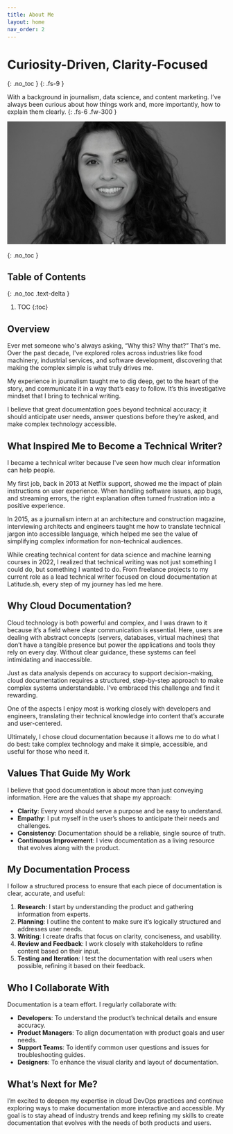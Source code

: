```yaml
---
title: About Me
layout: home
nav_order: 2
---
```


# Curiosity-Driven, Clarity-Focused
{: .no_toc }
{: .fs-9 }

With a background in journalism, data science, and content marketing. I’ve always been curious about how things work and, more importantly, how to explain them clearly. 
{: .fs-6 .fw-300 }

![](/assets/images/bio-photo-2.jpg)

{: .no_toc }

## Table of Contents
{: .no_toc .text-delta }

1. TOC
{:toc}

## Overview

Ever met someone who's always asking, “Why this? Why that?” That's me. Over the past decade, I've explored roles across industries like food machinery, industrial services, and software development, discovering that making the complex simple is what truly drives me.

My experience in journalism taught me to dig deep, get to the heart of the story, and communicate it in a way that’s easy to follow. It’s this investigative mindset that I bring to technical writing. 

I believe that great documentation goes beyond technical accuracy; it should anticipate user needs, answer questions before they’re asked, and make complex technology accessible.


## What Inspired Me to Become a Technical Writer?

I became a technical writer because I've seen how much clear information can help people.

My first job, back in 2013 at Netflix support, showed me the impact of plain instructions on user experience. When handling software issues, app bugs, and streaming errors, the right explanation often turned frustration into a positive experience.

In 2015, as a journalism intern at an architecture and construction magazine, interviewing architects and engineers taught me how to translate technical jargon into accessible language, which helped me see the value of simplifying complex information for non-technical audiences.

While creating technical content for data science and machine learning courses in 2022, I realized that technical writing was not just something I could do, but something I wanted to do. From freelance projects to my current role as a lead technical writer focused on cloud documentation at Latitude.sh, every step of my journey has led me here.

## Why Cloud Documentation?

Cloud technology is both powerful and complex, and I was drawn to it because it’s a field where clear communication is essential. Here, users are dealing with abstract concepts (servers, databases, virtual machines) that don’t have a tangible presence but power the applications and tools they rely on every day. Without clear guidance, these systems can feel intimidating and inaccessible.

Just as data analysis depends on accuracy to support decision-making, cloud documentation requires a structured, step-by-step approach to make complex systems understandable. I’ve embraced this challenge and find it rewarding.

One of the aspects I enjoy most is working closely with developers and engineers, translating their technical knowledge into content that’s accurate and user-centered. 

Ultimately, I chose cloud documentation because it allows me to do what I do best: take complex technology and make it simple, accessible, and useful for those who need it.


## Values That Guide My Work

I believe that good documentation is about more than just conveying information. Here are the values that shape my approach:

- **Clarity**: Every word should serve a purpose and be easy to understand.
- **Empathy**: I put myself in the user’s shoes to anticipate their needs and challenges.
- **Consistency**: Documentation should be a reliable, single source of truth.
- **Continuous Improvement**: I view documentation as a living resource that evolves along with the product.

## My Documentation Process

I follow a structured process to ensure that each piece of documentation is clear, accurate, and useful:

1. **Research**: I start by understanding the product and gathering information from experts.
2. **Planning**: I outline the content to make sure it’s logically structured and addresses user needs.
3. **Writing**: I create drafts that focus on clarity, conciseness, and usability.
4. **Review and Feedback**: I work closely with stakeholders to refine content based on their input.
5. **Testing and Iteration**: I test the documentation with real users when possible, refining it based on their feedback.

## Who I Collaborate With

Documentation is a team effort. I regularly collaborate with:

- **Developers**: To understand the product’s technical details and ensure accuracy.
- **Product Managers**: To align documentation with product goals and user needs.
- **Support Teams**: To identify common user questions and issues for troubleshooting guides.
- **Designers**: To enhance the visual clarity and layout of documentation.

## What’s Next for Me?

I’m excited to deepen my expertise in cloud DevOps practices and continue exploring ways to make documentation more interactive and accessible. My goal is to stay ahead of industry trends and keep refining my skills to create documentation that evolves with the needs of both products and users.
